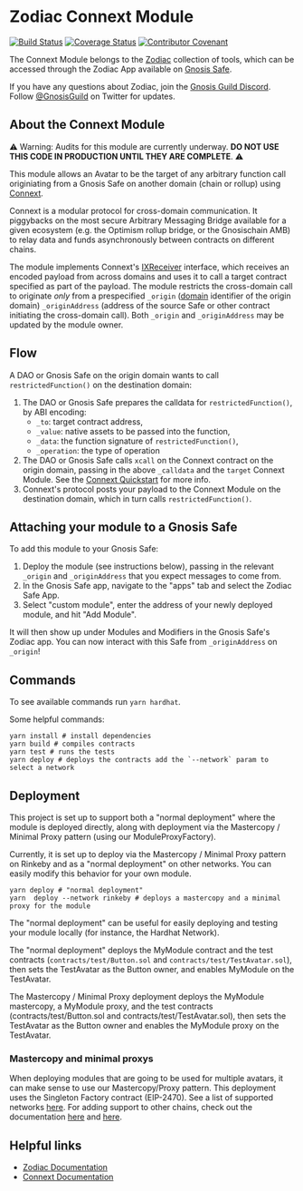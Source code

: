 # Zodiac Connext Module

[![Build Status](https://github.com/gnosis/zodiac-mod-starter-kit/actions/workflows/ci.yml/badge.svg)](https://github.com/gnosis/zodiac-mod-starter-kit/actions/workflows/ci.yml)
[![Coverage Status](https://coveralls.io/repos/github/gnosis/zodiac-mod-starter-kit/badge.svg?branch=main&cache_bust=1)](https://coveralls.io/github/gnosis/zodiac-module-bridge?branch=main)
[![Contributor Covenant](https://img.shields.io/badge/Contributor%20Covenant-2.1-4baaaa.svg)](https://github.com/gnosis/CODE_OF_CONDUCT)

The Connext Module belongs to the [Zodiac](https://github.com/gnosis/zodiac) collection of tools, which can be accessed through the Zodiac App available on [Gnosis Safe](https://gnosis-safe.io/).

If you have any questions about Zodiac, join the [Gnosis Guild Discord](https://discord.gg/wwmBWTgyEq). Follow [@GnosisGuild](https://twitter.com/gnosisguild) on Twitter for updates.

## About the Connext Module

⚠️ Warning: Audits for this module are currently underway. **DO NOT USE THIS CODE IN PRODUCTION UNTIL THEY ARE COMPLETE**. ⚠️

This module allows an Avatar to be the target of any arbitrary function call originiating from a Gnosis Safe on another domain (chain or rollup) using [Connext](https://connext.network).

Connext is a modular protocol for cross-domain communication. It piggybacks on the most secure Arbitrary Messaging Bridge available for a given ecosystem (e.g. the Optimism rollup bridge, or the Gnosischain AMB) to relay data and funds asynchronously between contracts on different chains.

The module implements Connext's [IXReceiver](https://github.com/connext/zodiac-module-connext/blob/main/contracts/interfaces/IXReceiver.sol) interface, which receives an encoded payload from across domains and uses it to call a target contract specified as part of the payload. The module restricts the cross-domain call to originate *only* from a prespecified `_origin` ([domain](https://docs.connext.network/resources/supported-chains#domain-ids) identifier of the origin domain) `_originAddress` (address of the source Safe or other contract initiating the cross-domain call). Both `_origin` and `_originAddress` may be updated by the module owner.

## Flow

A DAO or Gnosis Safe on the origin domain wants to call `restrictedFunction()` on the destination domain:
1. The DAO or Gnosis Safe prepares the calldata for `restrictedFunction()`, by ABI encoding:
    - `_to`: target contract address, 
    - `_value`: native assets to be passed into the function, 
    - `_data`: the function signature of `restrictedFunction()`,
    - `_operation`: the type of operation
2. The DAO or Gnosis Safe calls `xcall` on the Connext contract on the origin domain, passing in the above `_calldata` and the `target` Connext Module. See the [Connext Quickstart](https://docs.connext.network/developers/quickstart#source-contract) for more info.
3. Connext's protocol posts your payload to the Connext Module on the destination domain, which in turn calls `restrictedFunction()`.

## Attaching your module to a Gnosis Safe

To add this module to your Gnosis Safe:

1. Deploy the module (see instructions below), passing in the relevant `_origin` and `_originAddress` that you expect messages to come from.
2. In the Gnosis Safe app, navigate to the "apps" tab and select the Zodiac Safe App.
3. Select "custom module", enter the address of your newly deployed module, and hit "Add Module".

It will then show up under Modules and Modifiers in the Gnosis Safe's Zodiac app. You can now interact with this Safe from `_originAddress` on `_origin`!

## Commands

To see available commands run `yarn hardhat`.

Some helpful commands:

```
yarn install # install dependencies
yarn build # compiles contracts
yarn test # runs the tests
yarn deploy # deploys the contracts add the `--network` param to select a network
```

## Deployment

This project is set up to support both a "normal deployment" where the module is deployed directly, along with deployment via the Mastercopy / Minimal Proxy pattern (using our ModuleProxyFactory).

Currently, it is set up to deploy via the Mastercopy / Minimal Proxy pattern on Rinkeby and as a "normal deployment" on other networks. You can easily modify this behavior for your own module.

```
yarn deploy # "normal deployment"
yarn  deploy --network rinkeby # deploys a mastercopy and a minimal proxy for the module
```

The "normal deployment" can be useful for easily deploying and testing your module locally (for instance, the Hardhat Network).

The "normal deployment" deploys the MyModule contract and the test contracts (`contracts/test/Button.sol` and `contracts/test/TestAvatar.sol`), then sets the TestAvatar as the Button owner, and enables MyModule on the TestAvatar.

The Mastercopy / Minimal Proxy deployment deploys the MyModule mastercopy, a MyModule proxy, and the test contracts (contracts/test/Button.sol and contracts/test/TestAvatar.sol), then sets the TestAvatar as the Button owner and enables the MyModule proxy on the TestAvatar.

### Mastercopy and minimal proxys

When deploying modules that are going to be used for multiple avatars, it can make sense to use our Mastercopy/Proxy pattern. This deployment uses the Singleton Factory contract (EIP-2470). See a list of supported networks [here](https://blockscan.com/address/0xce0042B868300000d44A59004Da54A005ffdcf9f). For adding support to other chains, check out the documentation [here](https://github.com/gnosis/zodiac/tree/master/src/factory#deployments) and [here](https://eips.ethereum.org/EIPS/eip-2470).

## Helpful links

- [Zodiac Documentation](https://gnosis.github.io/zodiac/docs/intro)
- [Connext Documentation](https://docs.connext.network)
